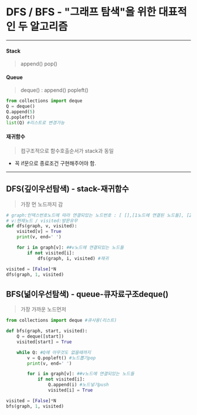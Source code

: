 # DFS / BFS - "그래프 탐색"을 위한 대표적인 두 알고리즘
***
#### Stack
> append() pop()
#### Queue
> deque() : append() popleft()
```python
from collections import deque
Q = deque()
Q.append(5)
Q.popleft()
list(Q) #리스트로 변경가능
```
#### 재귀함수
> 컴구조적으로 함수호출순서가 stack과 동일
- 꼭 if문으로 종료조건 구현해주어야 함. 
***
## DFS(깊이우선탐색) - stack-재귀함수
> 가장 먼 노드까지 감
```python
# graph:인덱스번호노드에 따라 연결되있는 노드번호 : [ [],[1노드에 연결된 노드들], [2노드에 연결된 노드들], ... ]
# v:현재노드 / visited:방문유무
def dfs(graph, v, visited):
    visited[v] = True
    print(v, end=' ')

    for i in graph[v]: ##v노드에 연결되있는 노드들
        if not visited[i]:
            dfs(graph, i, visited) #재귀

visited = [False]*N
dfs(graph, 1, visited)
```
## BFS(넒이우선탐색) - queue-큐자료구조deque()
> 가장 가까운 노드먼저 
```python
from collections import deque #큐사용(리스트)

def bfs(graph, start, visited):
    Q = deque([start])
    visited[start] = True

    while Q: #Q에 아무것도 없을때까지
        v = Q.popleft() #노드뽑기pop
        print(v, end=' ')

        for i in graph[v]: ##v노드에 연결되있는 노드들
            if not visited[i]:
                Q.append(i) #노드넣기push
                visited[i] = True

visited = [False]*N
bfs(graph, 1, visited)
```
